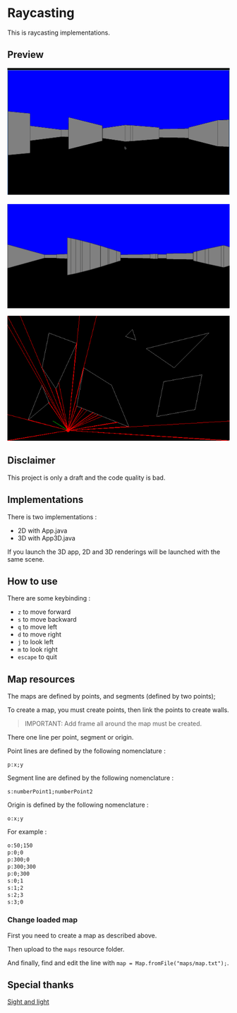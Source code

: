 # Raycasting

This is raycasting implementations.

## Preview

![Example 1](./images/image1.png)

![Example 2](./images/image2.png)

![Example 3](./images/image3.png)

## Disclaimer

This project is only a draft and the code quality is bad.

## Implementations

There is two implementations :

* 2D with App.java
* 3D with App3D.java

If you launch the 3D app, 2D and 3D renderings will be launched with the same scene.

## How to use

There are some keybinding :

* `z` to move forward
* `s` to move backward
* `q` to move left
* `d` to move right
* `j` to look left
* `m` to look right
* `escape` to quit

## Map resources

The maps are defined by points, and segments (defined by two points);

To create a map, you must create points, then link the points to create walls.

> IMPORTANT: Add frame all around the map must be created.

There one line per point, segment or origin.

Point lines are defined by the following nomenclature :

```text
p:x;y
```

Segment line are defined by the following nomenclature :

```text
s:numberPoint1;numberPoint2
```

Origin is defined by the following nomenclature :

```text
o:x;y
```

For example :

```text
o:50;150
p:0;0
p:300;0
p:300;300
p:0;300
s:0;1
s:1;2
s:2;3
s:3;0
```

### Change loaded map

First you need to create a map as described above.

Then upload to the `maps` resource folder.

And finally, find and edit the line with `map = Map.fromFile("maps/map.txt");`.

## Special thanks

[Sight and light](https://ncase.me/sight-and-light/)
